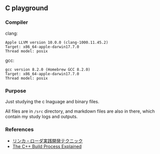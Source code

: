 ## C playground

### Compiler

clang:

```
Apple LLVM version 10.0.0 (clang-1000.11.45.2)
Target: x86_64-apple-darwin17.7.0
Thread model: posix
```

gcc:

```
gcc version 8.2.0 (Homebrew GCC 8.2.0)
Target: x86_64-apple-darwin17.7.0
Thread model: posix
```

### Purpose

Just studying the c lnaguage and binary files.

All files are in `/src` directory, and markdown files are also in there, which contain my study logs and outputs.

### References

- [リンカ・ローダ実践開発テクニック](http://kozos.jp/books/linker_book.html)
- [The C++ Build Process Explained](https://github.com/green7ea/cpp-compilation)
